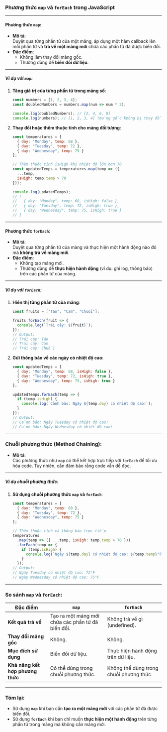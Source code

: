 ### **Phương thức `map` và `forEach` trong JavaScript**

---

#### **Phương thức `map`**:
- **Mô tả**:  
  Duyệt qua từng phần tử của một mảng, áp dụng một hàm callback lên mỗi phần tử và **trả về một mảng mới** chứa các phần tử đã được biến đổi.
- **Đặc điểm**:
  - Không làm thay đổi mảng gốc.
  - Thường dùng để **biến đổi dữ liệu**.

---

##### **Ví dụ với `map`:**
1. **Tăng giá trị của từng phần tử trong mảng số**:  
   ```javascript
   const numbers = [1, 2, 3, 4];
   const doubledNumbers = numbers.map(num => num * 2);

   console.log(doubledNumbers); // [2, 4, 6, 8]
   console.log(numbers); // [1, 2, 3, 4] (mảng gốc không bị thay đổi)
   ```

2. **Thay đổi hoặc thêm thuộc tính cho mảng đối tượng**:  
   ```javascript
   const temperatures = [
     { day: "Monday", temp: 68 },
     { day: "Tuesday", temp: 72 },
     { day: "Wednesday", temp: 75 }
   ];

   // Thêm thuộc tính isHigh khi nhiệt độ lớn hơn 70
   const updatedTemps = temperatures.map(temp => ({
     ...temp,
     isHigh: temp.temp > 70
   }));

   console.log(updatedTemps);
   // [
   //   { day: "Monday", temp: 68, isHigh: false },
   //   { day: "Tuesday", temp: 72, isHigh: true },
   //   { day: "Wednesday", temp: 75, isHigh: true }
   // ]
   ```

---

#### **Phương thức `forEach`**:
- **Mô tả**:  
  Duyệt qua từng phần tử của mảng và thực hiện một hành động nào đó mà **không trả về mảng mới**.
- **Đặc điểm**:
  - Không tạo mảng mới.
  - Thường dùng để **thực hiện hành động** (ví dụ: ghi log, thông báo) trên các phần tử của mảng.

---

##### **Ví dụ với `forEach`:**
1. **Hiển thị từng phần tử của mảng**:  
   ```javascript
   const fruits = ["Táo", "Cam", "Chuối"];

   fruits.forEach(fruit => {
     console.log(`Trái cây: ${fruit}`);
   });
   // Output:
   // Trái cây: Táo
   // Trái cây: Cam
   // Trái cây: Chuối
   ```

2. **Gửi thông báo về các ngày có nhiệt độ cao**:  
   ```javascript
   const updatedTemps = [
     { day: "Monday", temp: 68, isHigh: false },
     { day: "Tuesday", temp: 72, isHigh: true },
     { day: "Wednesday", temp: 75, isHigh: true }
   ];

   updatedTemps.forEach(temp => {
     if (temp.isHigh) {
       console.log(`Cảnh báo: Ngày ${temp.day} có nhiệt độ cao!`);
     }
   });
   // Output:
   // Cảnh báo: Ngày Tuesday có nhiệt độ cao!
   // Cảnh báo: Ngày Wednesday có nhiệt độ cao!
   ```

---

### **Chuỗi phương thức (Method Chaining)**:
- **Mô tả**:  
  Các phương thức như `map` có thể kết hợp trực tiếp với `forEach` để tối ưu hóa code. Tuy nhiên, cần đảm bảo rằng code vẫn dễ đọc.

---

##### **Ví dụ chuỗi phương thức:**
1. **Sử dụng chuỗi phương thức `map` và `forEach`**:  
   ```javascript
   const temperatures = [
     { day: "Monday", temp: 68 },
     { day: "Tuesday", temp: 72 },
     { day: "Wednesday", temp: 75 }
   ];

   // Thêm thuộc tính và thông báo trực tiếp
   temperatures
     .map(temp => ({ ...temp, isHigh: temp.temp > 70 }))
     .forEach(temp => {
       if (temp.isHigh) {
         console.log(`Ngày ${temp.day} có nhiệt độ cao: ${temp.temp}°F`);
       }
     });
   // Output:
   // Ngày Tuesday có nhiệt độ cao: 72°F
   // Ngày Wednesday có nhiệt độ cao: 75°F
   ```

---

### **So sánh `map` và `forEach`:**
| **Đặc điểm**                | **`map`**                                      | **`forEach`**                                  |
|-----------------------------|-----------------------------------------------|----------------------------------------------|
| **Kết quả trả về**           | Tạo ra một mảng mới chứa các phần tử đã biến đổi. | Không trả về gì (undefined).                  |
| **Thay đổi mảng gốc**        | Không.                                        | Không.                                       |
| **Mục đích sử dụng**         | Biến đổi dữ liệu.                              | Thực hiện hành động trên dữ liệu.            |
| **Khả năng kết hợp phương thức** | Có thể dùng trong chuỗi phương thức.            | Không thể dùng trong chuỗi phương thức.       |

---

### **Tóm lại:**
- Sử dụng **`map`** khi bạn cần **tạo ra một mảng mới** với các phần tử đã được biến đổi.
- Sử dụng **`forEach`** khi bạn chỉ muốn **thực hiện một hành động** trên từng phần tử trong mảng mà không cần mảng mới.